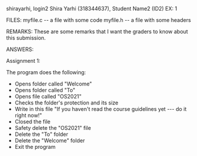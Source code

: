 shirayarhi, login2
Shira Yarhi (318344637), Student Name2 (ID2)
EX: 1

FILES:
myfile.c -- a file with some code
myfile.h -- a file with some headers

REMARKS:
These are some remarks that
I want the graders to know
about this submission.

ANSWERS:

Assignment 1:

The program does the following:
- Opens folder called "Welcome"
- Opens folder called "To"
- Opens file called "OS2021"
- Checks the folder's protection and its size
- Write in this file "If you haven't read the course guidelines yet --- do it right now!"
- Closed the file
- Safety delete the "OS2021" file
- Delete the "To" folder
- Delete the "Welcome" folder
- Exit the program